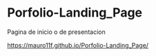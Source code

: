 # Porfolio-Landing_Page
Pagina de inicio o de presentacion


https://mauro11f.github.io/Porfolio-Landing_Page/

